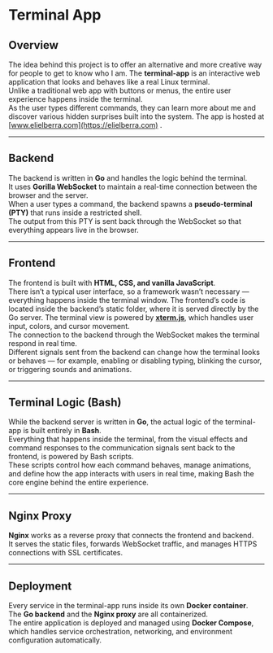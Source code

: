 # Terminal App

## Overview
The idea behind this project is to offer an alternative and more creative way for people to get to know who I am.
The **terminal-app** is an interactive web application that looks and behaves like a real Linux terminal.  
Unlike a traditional web app with buttons or menus, the entire user experience happens inside the terminal.  
As the user types different commands, they can learn more about me and discover various hidden surprises built into the system.
The app is hosted at [www.elielberra.com](https://elielberra.com) . 

---

## Backend
The backend is written in **Go** and handles the logic behind the terminal.  
It uses **Gorilla WebSocket** to maintain a real-time connection between the browser and the server.  
When a user types a command, the backend spawns a **pseudo-terminal (PTY)** that runs inside a restricted shell.  
The output from this PTY is sent back through the WebSocket so that everything appears live in the browser.  

---

## Frontend
The frontend is built with **HTML, CSS, and vanilla JavaScript**.  
There isn’t a typical user interface, so a framework wasn’t necessary — everything happens inside the terminal window.
The frontend’s code is located inside the backend’s static folder, where it is served directly by the Go server.
The terminal view is powered by [**xterm.js**](https://github.com/xtermjs/xterm.js), which handles user input, colors, and cursor movement.  
The connection to the backend through the WebSocket makes the terminal respond in real time.  
Different signals sent from the backend can change how the terminal looks or behaves — for example, enabling or disabling typing, blinking the cursor, or triggering sounds and animations.

---

## Terminal Logic (Bash)
While the backend server is written in **Go**, the actual logic of the terminal-app is built entirely in **Bash**.  
Everything that happens inside the terminal, from the visual effects and command responses to the communication signals sent back to the frontend, is powered by Bash scripts.  
These scripts control how each command behaves, manage animations, and define how the app interacts with users in real time, making Bash the core engine behind the entire experience.

---

## Nginx Proxy
**Nginx** works as a reverse proxy that connects the frontend and backend.  
It serves the static files, forwards WebSocket traffic, and manages HTTPS connections with SSL certificates.

---

## Deployment
Every service in the terminal-app runs inside its own **Docker container**.  
The **Go backend** and the **Nginx proxy** are all containerized.  
The entire application is deployed and managed using **Docker Compose**, which handles service orchestration, networking, and environment configuration automatically.
